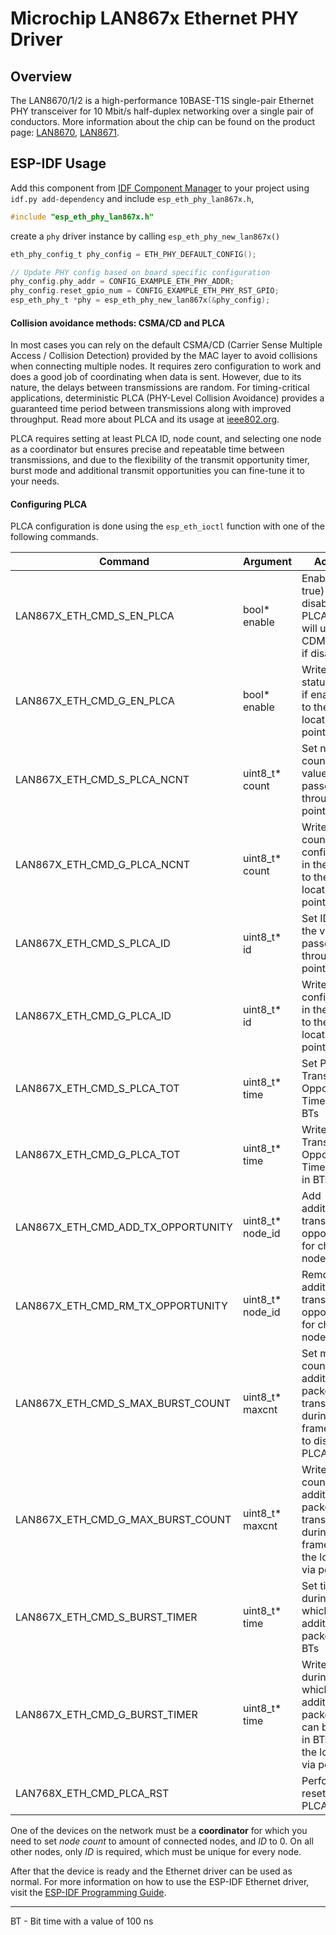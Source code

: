 # Microchip LAN867x Ethernet PHY Driver

## Overview

The LAN8670/1/2 is a high-performance 10BASE-T1S single-pair Ethernet PHY transceiver for 10 Mbit/s half-duplex networking over a single pair of conductors.
More information about the chip can be found on the product page: [LAN8670](https://www.microchip.com/en-us/product/lan8670), [LAN8671](https://www.microchip.com/en-us/product/lan8671).

## ESP-IDF Usage

Add this component from [IDF Component Manager](https://components.espressif.com/) to your project using `idf.py add-dependency` and include `esp_eth_phy_lan867x.h`,

```c
#include "esp_eth_phy_lan867x.h"
```

create a `phy` driver instance by calling `esp_eth_phy_new_lan867x()`

```c
eth_phy_config_t phy_config = ETH_PHY_DEFAULT_CONFIG();

// Update PHY config based on board specific configuration
phy_config.phy_addr = CONFIG_EXAMPLE_ETH_PHY_ADDR;
phy_config.reset_gpio_num = CONFIG_EXAMPLE_ETH_PHY_RST_GPIO;
esp_eth_phy_t *phy = esp_eth_phy_new_lan867x(&phy_config);
```

#### Collision avoidance methods: CSMA/CD and PLCA

In most cases you can rely on the default CSMA/CD (Carrier Sense Multiple Access / Collision Detection) provided by the MAC layer to avoid collisions when connecting multiple nodes. It requires zero configuration to work and does a good job of coordinating when data is sent. However, due to its nature, the delays between transmissions are random. For timing-critical applications, deterministic PLCA (PHY-Level Collision Avoidance) provides a guaranteed time period between transmissions along with improved throughput. Read more about PLCA and its usage at [ieee802.org](https://www.ieee802.org/3/cg/public/July2018/PLCA%20FAQ.pdf).

PLCA requires setting at least PLCA ID, node count, and selecting one node as a coordinator but ensures precise and repeatable time between transmissions, and due to the flexibility of the transmit opportunity timer, burst mode and additional transmit opportunities you can fine-tune it to your needs.

#### Configuring PLCA

PLCA configuration is done using the `esp_eth_ioctl` function with one of the following commands.

| Command                            | Argument         | Action                                                                                        |
|------------------------------------|------------------|-----------------------------------------------------------------------------------------------|
| LAN867X_ETH_CMD_S_EN_PLCA          | bool* enable     | Enable (if true) or disable PLCA, PHY will use CDMA/CD if disabled                            |
| LAN867X_ETH_CMD_G_EN_PLCA          | bool* enable     | Write PLCA status (true if enabled) to the location via pointer                               |
| LAN867X_ETH_CMD_S_PLCA_NCNT        | uint8_t* count   | Set node count to the value passed through the pointer                                        |
| LAN867X_ETH_CMD_G_PLCA_NCNT        | uint8_t* count   | Write node count configured in the PLCA to the location via pointer                           |
| LAN867X_ETH_CMD_S_PLCA_ID          | uint8_t* id      | Set ID to the value passed through the pointer                                                |
| LAN867X_ETH_CMD_G_PLCA_ID          | uint8_t* id      | Write ID configured in the PLCA to the location via pointer                                   |
| LAN867X_ETH_CMD_S_PLCA_TOT         | uint8_t* time    | Set PLCA Transmit Opportunity Timer in BTs                                                    |
| LAN867X_ETH_CMD_G_PLCA_TOT         | uint8_t* time    | Write Transmit Opportunity Timer value in BTs                                                 |
| LAN867X_ETH_CMD_ADD_TX_OPPORTUNITY | uint8_t* node_id | Add additional transmit opportunity for chosen node                                           |
| LAN867X_ETH_CMD_RM_TX_OPPORTUNITY  | uint8_t* node_id | Remove additional transmit opportunity for chosen node                                        |
| LAN867X_ETH_CMD_S_MAX_BURST_COUNT  | uint8_t* maxcnt  | Set max count of additional packets transmitted during one frame, or 0 to disable PLCA burst   |
| LAN867X_ETH_CMD_G_MAX_BURST_COUNT  | uint8_t* maxcnt  | Write max count of additional packets transmitted during one frame to the location via pointer |
| LAN867X_ETH_CMD_S_BURST_TIMER      | uint8_t* time    | Set time during which additional packets in BTs                                               |
| LAN867X_ETH_CMD_G_BURST_TIMER      | uint8_t* time    | Write time during which additional packets can be sent in BTs to the location via pointer     |
| LAN768X_ETH_CMD_PLCA_RST           |                  | Perform reset of the PLCA                                                                     |

One of the devices on the network must be a **coordinator** for which you need to set _node count_ to amount of connected nodes, and _ID_ to 0.
On all other nodes, only _ID_ is required, which must be unique for every node.

After that the device is ready and the Ethernet driver can be used as normal. For more information on how to use the ESP-IDF Ethernet driver, visit the [ESP-IDF Programming Guide](https://docs.espressif.com/projects/esp-idf/en/latest/esp32/api-reference/network/esp_eth.html).

---
BT - Bit time with a value of 100 ns
